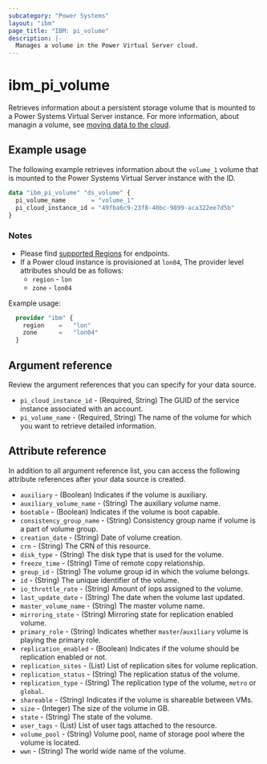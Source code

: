```yaml
---
subcategory: "Power Systems"
layout: "ibm"
page_title: "IBM: pi_volume"
description: |-
  Manages a volume in the Power Virtual Server cloud.
---
```


# ibm_pi_volume

Retrieves information about a persistent storage volume that is mounted to a Power Systems Virtual Server instance. For more information, about managin a volume, see [moving data to the cloud](https://cloud.ibm.com/docs/power-iaas?topic=power-iaas-moving-data-to-the-cloud).

## Example usage

The following example retrieves information about the `volume_1` volume that is mounted to the Power Systems Virtual Server instance with the ID.

```terraform
data "ibm_pi_volume" "ds_volume" {
  pi_volume_name       = "volume_1"
  pi_cloud_instance_id = "49fba6c9-23f8-40bc-9899-aca322ee7d5b"
}
```

### Notes

- Please find [supported Regions](https://cloud.ibm.com/apidocs/power-cloud#endpoint) for endpoints.
- If a Power cloud instance is provisioned at `lon04`, The provider level attributes should be as follows:
  - `region` - `lon`
  - `zone` - `lon04`
  
Example usage:

  ```terraform
    provider "ibm" {
      region    =   "lon"
      zone      =   "lon04"
    }
  ```
  
## Argument reference

Review the argument references that you can specify for your data source.

- `pi_cloud_instance_id` - (Required, String) The GUID of the service instance associated with an account.
- `pi_volume_name` - (Required, String) The name of the volume for which you want to retrieve detailed information.

## Attribute reference

In addition to all argument reference list, you can access the following attribute references after your data source is created.

- `auxiliary` - (Boolean) Indicates if the volume is auxiliary.
- `auxiliary_volume_name` - (String) The auxiliary volume name.
- `bootable` -  (Boolean) Indicates if the volume is boot capable.
- `consistency_group_name` - (String) Consistency group name if volume is a part of volume group.
- `creation_date` - (String) Date of volume creation.
- `crn` - (String) The CRN of this resource.
- `disk_type` - (String) The disk type that is used for the volume.
- `freeze_time` - (String) Time of remote copy relationship.
- `group_id` - (String) The volume group id in which the volume belongs.
- `id` - (String) The unique identifier of the volume.
- `io_throttle_rate` - (String) Amount of iops assigned to the volume.
- `last_update_date` - (String) The date when the volume last updated.
- `master_volume_name` - (String) The master volume name.
- `mirroring_state` - (String) Mirroring state for replication enabled volume.
- `primary_role` - (String) Indicates whether `master`/`auxiliary` volume is playing the primary role.
- `replication_enabled` - (Boolean) Indicates if the volume should be replication enabled or not.
- `replication_sites` - (List) List of replication sites for volume replication.
- `replication_status` - (String) The replication status of the volume. 
- `replication_type` - (String) The replication type of the volume, `metro` or `global`.
- `shareable` - (String) Indicates if the volume is shareable between VMs.
- `size` - (Integer) The size of the volume in GB.
- `state` - (String) The state of the volume.
- `user_tags` - (List) List of user tags attached to the resource.
- `volume_pool` - (String) Volume pool, name of storage pool where the volume is located.
- `wwn` - (String) The world wide name of the volume.

